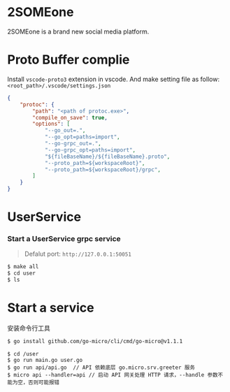 # 2SOMEone
2SOMEone is a brand new social media platform.  

# Proto Buffer complie  
Install `vscode-proto3` extension in vscode. And make setting file as follow:
`<root_path>/.vscode/settings.json`  
``` json
{
    "protoc": {
        "path": "<path of protoc.exe>",
        "compile_on_save": true,
        "options": [
            "--go_out=.",
            "--go_opt=paths=import",
            "--go-grpc_out=.",
            "--go-grpc_opt=paths=import",
            "${fileBaseName}/${fileBaseName}.proto",
            "--proto_path=${workspaceRoot}",
            "--proto_path=${workspaceRoot}/grpc",
        ]
    }
}
```

# UserService  
### Start a UserService grpc service  
> Defalut port: `http://127.0.0.1:50051`  

```sh  
$ make all
$ cd user
$ ls
```  

# Start a service
安装命令行工具
```sh
$ go install github.com/go-micro/cli/cmd/go-micro@v1.1.1
```

```
$ cd /user
$ go run main.go user.go
$ go run api/api.go  // API 依赖底层 go.micro.srv.greeter 服务
$ micro api --handler=api // 启动 API 网关处理 HTTP 请求，--handle 参数不能为空，否则可能报错
```
